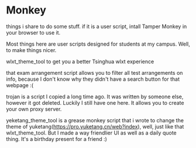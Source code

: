 # Monkey
  things i share to do some stuff. if it is a user script, intall Tamper Monkey in your browser to use it.
  
  Most things here are user scripts designed for students at my campus. Well, to make things nicer.
  
  wlxt_theme_tool to get you a better Tsinghua wlxt experience
  
  that exam arrangement script allows you to filter all test arrangements on info, because I don't know why they didn't have a search button for that webpage :( 
  
  trojan is a script I copied a long time ago. It was written by someone else, however it got deleted. Luckily I still have one here. It allows you to create your own proxy server.
  
  yeketang_theme_tool is a grease monkey script that i wrote to change the theme of yuketang(https://pro.yuketang.cn/web?index), well, just like that wlxt_theme_tool. But I made a way friendlier UI as well as a daily quote thing. It's a birthday present for a friend :)
